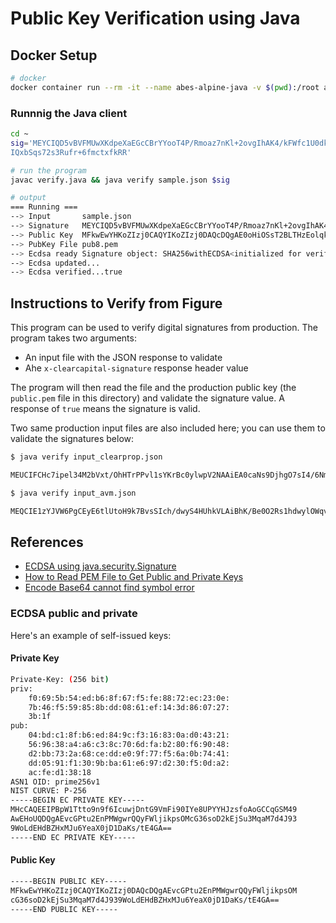 # Public Key Verification using Java

## Docker Setup

```sh
# docker
docker container run --rm -it --name abes-alpine-java -v $(pwd):/root abes-alpine-java sh
```

### Runnnig the Java client

```sh
cd ~
sig='MEYCIQD5vBVFMUwXKdpeXaEGcCBrYYooT4P/Rmoaz7nKl+2ovgIhAK4/kFWfc1U0dkTzD4
IQxbSqs72s3Rufr+6fmctxfkRR'

# run the program
javac verify.java && java verify sample.json $sig

# output
=== Running ===
--> Input       sample.json
--> Signature   MEYCIQD5vBVFMUwXKdpeXaEGcCBrYYooT4P/Rmoaz7nKl+2ovgIhAK4/kFWfc1U0dkTzD4IQxbSqs72s3Rufr+6fmctxfkRR
--> Public Key  MFkwEwYHKoZIzj0CAQYIKoZIzj0DAQcDQgAE0oHiOSsT2BLTHzEolqkc565lVJVac5x/MdM7raVL4J9Pmf2XEQFn5qRTqLpt32I8mpBMHXNC/Q4xlDJ32UqOkw==
--> PubKey File pub8.pem
--> Ecdsa ready Signature object: SHA256withECDSA<initialized for verifying>
--> Ecdsa updated...
--> Ecdsa verified...true
```


## Instructions to Verify from Figure

This program can be used to verify digital signatures from production.  The program takes two arguments:

- An input file with the JSON response to validate
- Ahe `x-clearcapital-signature` response header value

The program will then read the file and the production public key (the `public.pem` file in this directory) and validate the signature value. A response of `true` means the signature is valid.

Two same production input files are also included here; you can use them to validate the signatures below:

```bash
$ java verify input_clearprop.json

MEUCIFCHc7ipel34M2bVxt/OhHTrPPvl1sYKrBc0ylwpV2NAAiEA0caNs9DjhgO7sI4/6NmxD4n39t8zgfElQ8LM1ciF+pY=

$ java verify input_avm.json

MEQCIE1zYJVW6PgCEyE6tlUtoH9k7BvsSIch/dwyS4HUhkVLAiBhK/Be0O2Rs1hdwylOWqv0I50sZ0l1O66pWqfHtR8aKw==
```

## References

- [ECDSA using java.security.Signature](http://fog.misty.com/perry/ccs/EC/all-EC.html)
- [How to Read PEM File to Get Public and Private Keys](https://www.baeldung.com/java-read-pem-file-keys)
- [Encode Base64 cannot find symbol error](https://stackoverflow.com/questions/39711122/encode-base64-cannot-find-symbol-error)

### ECDSA public and private

Here's an example of self-issued keys:

#### Private Key

```sh
Private-Key: (256 bit)
priv:
    f0:69:5b:54:ed:b6:8f:67:f5:fe:88:72:ec:23:0e:
    7b:46:f5:59:85:8b:dd:08:61:ef:14:3d:86:07:27:
    3b:1f
pub:
    04:bd:c1:8f:b6:ed:84:9c:f3:16:83:0a:d0:43:21:
    56:96:38:a4:a6:c3:8c:70:6d:fa:b2:80:f6:90:48:
    d2:bb:73:2a:68:ce:dd:e0:9f:77:f5:6a:0b:74:41:
    dd:05:91:f1:30:9b:ba:61:e6:97:d2:30:f5:0d:a2:
    ac:fe:d1:38:18
ASN1 OID: prime256v1
NIST CURVE: P-256
-----BEGIN EC PRIVATE KEY-----
MHcCAQEEIPBpW1Ttto9n9f6IcuwjDntG9VmFi90IYe8UPYYHJzsfoAoGCCqGSM49
AwEHoUQDQgAEvcGPtu2EnPMWgwrQQyFWljikpsOMcG36soD2kEjSu3MqaM7d4J93
9WoLdEHdBZHxMJu6YeaX0jD1DaKs/tE4GA==
-----END EC PRIVATE KEY-----

```

#### Public Key

```sh
-----BEGIN PUBLIC KEY-----
MFkwEwYHKoZIzj0CAQYIKoZIzj0DAQcDQgAEvcGPtu2EnPMWgwrQQyFWljikpsOM
cG36soD2kEjSu3MqaM7d4J939WoLdEHdBZHxMJu6YeaX0jD1DaKs/tE4GA==
-----END PUBLIC KEY-----
```


